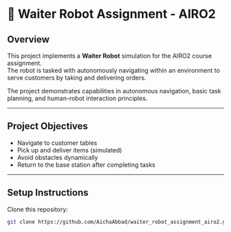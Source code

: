 # 🤖 Waiter Robot Assignment - AIRO2

## Overview
This project implements a **Waiter Robot** simulation for the AIRO2 course assignment.  
The robot is tasked with autonomously navigating within an environment to serve customers by taking and delivering orders.

The project demonstrates capabilities in autonomous navigation, basic task planning, and human-robot interaction principles.

---

## Project Objectives
- Navigate to customer tables
- Pick up and deliver items (simulated)
- Avoid obstacles dynamically
- Return to the base station after completing tasks


---

## Setup Instructions
Clone this repository:
   ```bash
   git clone https://github.com/AichaAbbad/waiter_robot_assignment_airo2.git
